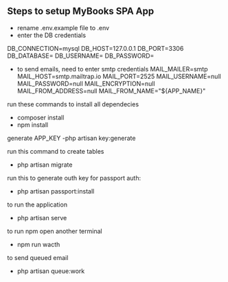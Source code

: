 
## Steps to setup MyBooks SPA App

- rename .env.example file to .env
- enter the DB credentials

DB_CONNECTION=mysql
DB_HOST=127.0.0.1
DB_PORT=3306
DB_DATABASE=
DB_USERNAME=
DB_PASSWORD=

- to send emails, need to enter smtp credentials
MAIL_MAILER=smtp
MAIL_HOST=smtp.mailtrap.io
MAIL_PORT=2525
MAIL_USERNAME=null
MAIL_PASSWORD=null
MAIL_ENCRYPTION=null
MAIL_FROM_ADDRESS=null
MAIL_FROM_NAME="${APP_NAME}"


run these commands to install all dependecies
- composer install
- npm install

generate APP_KEY
-php artisan key:generate

run this command to create tables
- php artisan migrate

run this to generate outh key for passport auth:
- php artisan passport:install

to run the application
- php artisan serve

to run npm open another terminal
- npm run wacth 

to send  queued email
- php artisan queue:work
